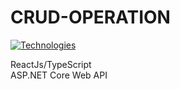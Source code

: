 # CRUD-OPERATION

[![Technologies](https://github.com/crljhnmngs/icons?i=react,ts,asp)](https://github.com/crljhnmngs/)

ReactJs/TypeScript <br />
ASP.NET Core Web API
